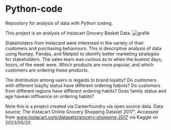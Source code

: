# Python-code
Repository for analysis of data with Python coding.

This project is an analysis of Instacart Grocery Basket Data. 
![grafik](https://github.com/WhiteShark911/Python-code/assets/121133689/dc357441-da7a-4620-a561-2370d2483bf8)

Stakeholders from Instacard were interested in the variety of their customers and purchasing behaviours.
This is descriptive analysis of data using Numpy, Pandas, and Matplot to identify better marketing strategies for stakeholders.
The sales team was curious as to when the busiest days, hours, of the week were.
Which products are more popular, and which customers are ordering these products.

The distribution among users in regards to brand loyalty?
Do customers with different loaylty status have different ordering habots?
Do customers from different regions have different ordering habits?
Does family status and age havean inffluence on ordering habits?

Note this is a project created via Careerfoundry via open source data.
Data source: The Instacart Online Grocery Shopping
Dataset 2017”, Accessed from www.instacart.com/datasets/grocery-shopping-2017
via Kaggle on 2023/05/20
